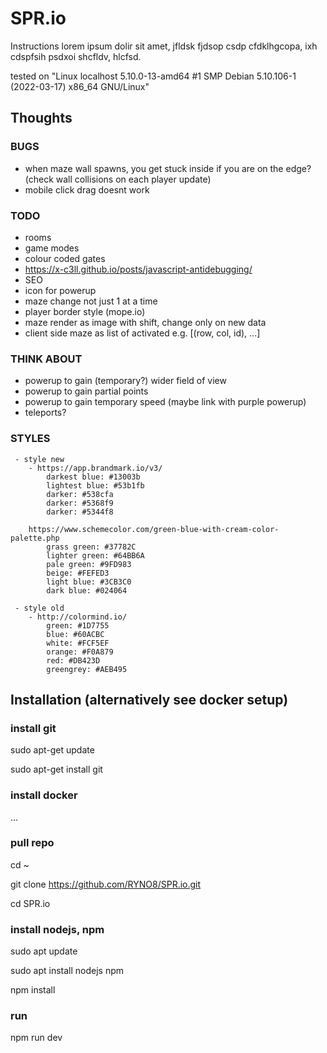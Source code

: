 # SPR.io
Instructions lorem ipsum dolir sit amet, jfldsk fjdsop csdp cfdklhgcopa, ixh cdspfsih psdxoi shcfldv, hlcfsd.

tested on "Linux localhost 5.10.0-13-amd64 #1 SMP Debian 5.10.106-1 (2022-03-17) x86_64 GNU/Linux"

## Thoughts

### BUGS
 - when maze wall spawns, you get stuck inside if you are on the edge? (check wall collisions on each player update)
 - mobile click drag doesnt work

### TODO
 - rooms
 - game modes
 - colour coded gates
 - https://x-c3ll.github.io/posts/javascript-antidebugging/
 - SEO
 - icon for powerup
 - maze change not just 1 at a time
 - player border style (mope.io)
 - maze render as image with shift, change only on new data
 - client side maze as list of activated e.g. [(row, col, id), ...]

### THINK ABOUT
 - powerup to gain (temporary?) wider field of view
 - powerup to gain partial points
 - powerup to gain temporary speed (maybe link with purple powerup)
 - teleports?

### STYLES

```
 - style new
    - https://app.brandmark.io/v3/
        darkest blue: #13003b
        lightest blue: #53b1fb
        darker: #538cfa
        darker: #5368f9
        darker: #5344f8

    https://www.schemecolor.com/green-blue-with-cream-color-palette.php
        grass green: #37782C
        lighter green: #64BB6A
        pale green: #9FD983
        beige: #FEFED3
        light blue: #3CB3C0
        dark blue: #024064
```

```
 - style old
    - http://colormind.io/
        green: #1D7755
        blue: #60ACBC
        white: #FCF5EF
        orange: #F0A879
        red: #DB423D
        greengrey: #AEB495
```

## Installation (alternatively see docker setup)

### install git
sudo apt-get update

sudo apt-get install git

### install docker
...

### pull repo
cd ~

git clone https://github.com/RYNO8/SPR.io.git

cd SPR.io


### install nodejs, npm
sudo apt update

sudo apt install nodejs npm

npm install


### run
npm run dev